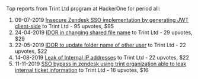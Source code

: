 Top reports from Trint Ltd program at HackerOne for period all:

1. 09-07-2019 [Insecure Zendesk SSO implementation by generating JWT client-side](https://hackerone.com/reports/638635) to Trint Ltd - 95 upvotes, $95
2. 24-04-2019 [IDOR in changing shared file name](https://hackerone.com/reports/547663) to Trint Ltd - 29 upvotes, $29
3. 22-05-2019 [IDOR to update folder name of other user](https://hackerone.com/reports/587687) to Trint Ltd - 22 upvotes, $22
4. 14-08-2019 [Leak of Internal IP addresses](https://hackerone.com/reports/673723) to Trint Ltd - 22 upvotes, $22
5. 11-11-2019 [SSO bypass in zendesk using trint organization able to leak internal ticket information](https://hackerone.com/reports/734936) to Trint Ltd - 16 upvotes, $16
